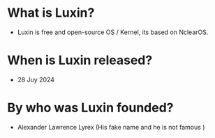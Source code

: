 # What is Luxin?
- Luxin is free and open-source OS / Kernel, its based on NclearOS.

# When is Luxin released?
- 28 Juy 2024

# By who was Luxin founded? 
- Alexander Lawrence Lyrex (His fake name and he is not famous )


